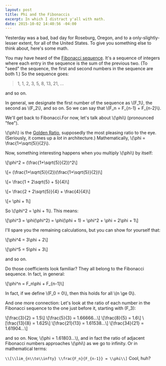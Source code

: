 ```yaml
---
layout: post
title: Phi and the Fibonaccis
excerpt: In which I distract y'all with math.
date: 2015-10-02 14:40:56 -04:00
---
```

Yesterday was a bad, bad day for Roseburg, Oregon, and to a
only-slightly-lesser extent, for all of the United States.  To give
you something else to think about, here's some math.

You may have heard of the [Fibonacci
sequence](https://en.wikipedia.org/wiki/Fibonacci_number "Wikipedia
page on Fibonacci numbers").  It's a
sequence of integers where each entry in the sequence is the sum of
the previous two.  (To "seed" the sequence, the first and second
numbers in the sequence are both 1.)  So the sequence goes:

> 1, 1, 2, 3, 5, 8, 13, 21, ...

and so on.

In general, we designate the first number of the sequence as
\\(F_1\\), the second as \\(F_2\\), and so on.  So we can say that
\\(F_n = F_{n-1} + F_{n-2}\\).

We'll get back to Fibonacci.For now, let's talk about \\(\\phi\\)
(pronounced "fee").

\\(\\phi\\) is the [Golden
Ratio](https://en.wikipedia.org/wiki/Golden_ratio "Wikipedia page on
Golden Ratio"), supposedly the most pleasing ratio to
the eye.  (Seriously, it comes up a *lot* in architecture.)
Mathematically, \\(\\phi = \\frac{1+\\sqrt{5}}{2}\\).

Now, something interesting happens when you multiply \\(\\phi\\) by
itself:

\\[\\phi^2 = (\\frac{1+\\sqrt{5}}{2})^2\\]

\\[= (\\frac{1+\\sqrt{5}}{2})(\\frac{1+\\sqrt{5}}{2})\\]

\\[= \frac{1 + 2\\sqrt{5} + 5}{4}\\]

\\[= \frac{2 + 2\\sqrt{5}}{4} + \frac{4}{4}\\]

\\[= \\phi + 1\\]

So \\(\\phi^2 = \\phi + 1\\).  This means:

\\[\\phi^3 = \\phi(\\phi^2) = \\phi(\\phi + 1) = \\phi^2 + \\phi =
2\\phi + 1\\]

I'll spare you the remaining calculations, but you can show for
yourself that:

\\[\\phi^4 = 3\\phi + 2\\]

\\[\\phi^5 = 5\\phi + 3\\]

and so on.

Do those coefficients look familiar?  They all belong to the Fibonacci
sequence.  In fact, in general:

\\[\\phi^n = F_n\\phi + F_{n-1}\\]

In fact, if we define \\(F_0 = 0\\), then this holds for all \\(n \ge
0\\).

And one more connection: Let's look at the ratio of each number in the
Fibonacci sequence to the one just before it, starting with \(F_3\):

\\[\\frac{3}{2} = 1.5\\]
\\[\\frac{5}{3} = 1.66666...\\]
\\[\\frac{8}{5} = 1.6\\]
\\[\\frac{13}{8} = 1.625\\]
\\[\\frac{21}{13} = 1.61538...\\]
\\[\\frac{34}{21} = 1.61904...\\]

and so on.  Now, \\(\\phi = 1.61803...\\), and in fact the ratio of
adjacent Fibonacci numbers approaches \\(\\phi\\) as we go to
infinity.  Or in mathematical terms:

`\\[\\lim_{n\\to\\infty} \\frac{F_n}{F_{n-1}} = \\phi\\]`
Cool, huh?
